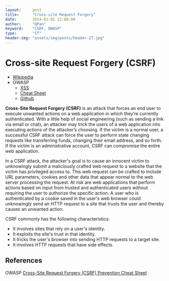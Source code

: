 ```yaml
---
layout:     post
title:      "Cross-site Request Forgery"
date:       2014-01-02 12:00:00
author:     "QPan"
keyword:    "CSRF, OWASP"
type:       "IT"
header-img: "assets/img/posts/header-IT.jpg"
---
```


# [](#header-1)Cross-site Request Forgery (CSRF)

- [Wikipedia](https://en.wikipedia.org/wiki/Cross-site_request_forgery)
- OWASP
    - [XSS](https://owasp.org/www-community/attacks/csrf/)
    - [Cheat Sheet](https://cheatsheetseries.owasp.org/index.html)
    - [Github](https://github.com/OWASP/www-community)

**Cross-Site Request Forgery (CSRF)** is an attack that forces an end user to execute unwanted actions on a web application in which they’re currently authenticated. With a little help of social engineering (such as sending a link via email or chat), an attacker may trick the users of a web application into executing actions of the attacker’s choosing. If the victim is a normal user, a successful CSRF attack can force the user to perform state changing requests like transferring funds, changing their email address, and so forth. If the victim is an administrative account, CSRF can compromise the entire web application.

In a CSRF attack, the attacker's goal is to cause an innocent victim to unknowingly submit a maliciously crafted web request to a website that the victim has privileged access to. This web request can be crafted to include URL parameters, cookies and other data that appear normal to the web server processing the request. At risk are web applications that perform actions based on input from trusted and authenticated users without requiring the user to authorize the specific action. A user who is authenticated by a cookie saved in the user's web browser could unknowingly send an HTTP request to a site that trusts the user and thereby causes an unwanted action.

CSRF commonly has the following characteristics:

- It involves sites that rely on a user's identity.
- It exploits the site's trust in that identity.
- It tricks the user's browser into sending HTTP requests to a target site.
- It involves HTTP requests that have side effects.

## [](#header-2)References

OWASP [Cross-Site Request Forgery (CSRF) Prevention Cheat Sheet](https://cheatsheetseries.owasp.org/cheatsheets/Cross-Site_Request_Forgery_Prevention_Cheat_Sheet.html)


